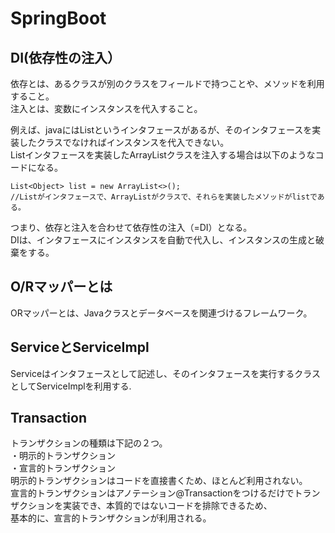 # SpringBoot

## DI(依存性の注入）

依存とは、あるクラスが別のクラスをフィールドで持つことや、メソッドを利用すること。  
注入とは、変数にインスタンスを代入すること。  

例えば、javaにはListというインタフェースがあるが、そのインタフェースを実装したクラスでなければインスタンスを代入できない。  
Listインタフェースを実装したArrayListクラスを注入する場合は以下のようなコードになる。  
```
List<Object> list = new ArrayList<>();
//Listがインタフェースで、ArrayListがクラスで、それらを実装したメソッドがlistである。
```
つまり、依存と注入を合わせて依存性の注入（=DI）となる。  
DIは、インタフェースにインスタンスを自動で代入し、インスタンスの生成と破棄をする。  

## O/Rマッパーとは
ORマッパーとは、Javaクラスとデータベースを関連づけるフレームワーク。

## ServiceとServiceImpl
Serviceはインタフェースとして記述し、そのインタフェースを実行するクラスとしてServiceImplを利用する.

## Transaction
トランザクションの種類は下記の２つ。  
・明示的トランザクション  
・宣言的トランザクション  
明示的トランザクションはコードを直接書くため、ほとんど利用されない。  
宣言的トランザクションはアノテーション@Transactionをつけるだけでトランザクションを実装でき、本質的ではないコードを排除できるため、  
基本的に、宣言的トランザクションが利用される。  


